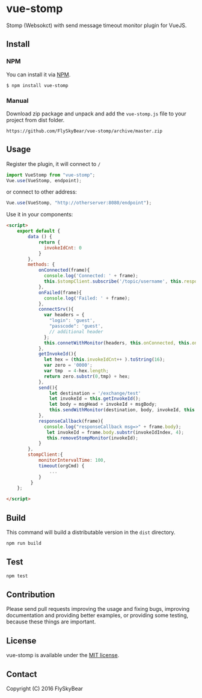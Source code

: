 # vue-stomp

Stomp (Websokct) with send message timeout monitor plugin for VueJS.


## Install
### NPM
You can install it via [NPM](http://npmjs.org/).
```
$ npm install vue-stomp
```
### Manual
Download zip package and unpack and add the `vue-stomp.js` file to your project from dist folder.
```
https://github.com/FlySkyBear/vue-stomp/archive/master.zip
```

## Usage
Register the plugin, it will connect to `/`
```js
import VueStomp from "vue-stomp";
Vue.use(VueStomp, endpoint);
```
or connect to other address:
```js
Vue.use(VueStomp, "http://otherserver:8080/endpoint");
```



Use it in your components:
```html
<script>
    export default {
        data () {
            return {
              invokeIdCnt: 0
            }
        },
        methods: {
            onConnected(frame){
              console.log('Connected: ' + frame);
              this.$stompClient.subscribe('/topic/username', this.responseCallback, this.onFailed);
            },
            onFailed(frame){
              console.log('Failed: ' + frame);
            },         
            connectSrv(){
              var headers = {
                "login": 'guest',
                "passcode": 'guest',
                // additional header
              };
              this.connetWithMonitor(headers, this.onConnected, this.onFailed);    
            },
            getInvokeId(){
              let hex = (this.invokeIdCnt++ ).toString(16);
              var zero = '0000';
              var tmp  = 4-hex.length;
              return zero.substr(0,tmp) + hex;
            },
            send(){
                let destination = '/exchange/test'
                let invokeId = this.getInvokeId();
                let body = msgHead + invokeId + msgBody;
                this.sendWithMonitor(destination, body, invokeId, this.responseCallback, 3000);
            },
            responseCallback(frame){
              console.log("responseCallback msg=>" + frame.body);
               let invokeId = frame.body.substr(invokeIdIndex, 4);
               this.removeStompMonitor(invokeId);
            }
        },
        stompClient:{
            monitorIntervalTime: 100,
            timeout(orgCmd) {              
                ...
            }
         }
    };

</script>
```

## Build
This command will build a distributable version in the `dist` directory.
```bash
npm run build
```

## Test
```bash
npm test
```

## Contribution
Please send pull requests improving the usage and fixing bugs, improving documentation and providing better examples, or providing some testing, because these things are important.

## License
vue-stomp is available under the [MIT license](https://tldrlegal.com/license/mit-license).

## Contact

Copyright (C) 2016 FlySkyBear

